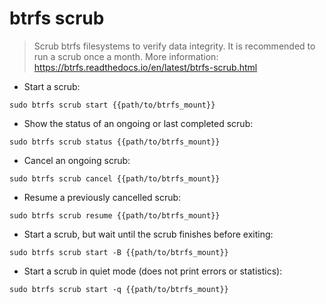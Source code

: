 # btrfs scrub

> Scrub btrfs filesystems to verify data integrity.
> It is recommended to run a scrub once a month.
> More information: <https://btrfs.readthedocs.io/en/latest/btrfs-scrub.html>

- Start a scrub:

`sudo btrfs scrub start {{path/to/btrfs_mount}}`

- Show the status of an ongoing or last completed scrub:

`sudo btrfs scrub status {{path/to/btrfs_mount}}`

- Cancel an ongoing scrub:

`sudo btrfs scrub cancel {{path/to/btrfs_mount}}`

- Resume a previously cancelled scrub:

`sudo btrfs scrub resume {{path/to/btrfs_mount}}`

- Start a scrub, but wait until the scrub finishes before exiting:

`sudo btrfs scrub start -B {{path/to/btrfs_mount}}`

- Start a scrub in quiet mode (does not print errors or statistics):

`sudo btrfs scrub start -q {{path/to/btrfs_mount}}`
